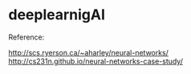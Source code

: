 # deeplearnigAI

Reference:

http://scs.ryerson.ca/~aharley/neural-networks/
http://cs231n.github.io/neural-networks-case-study/



